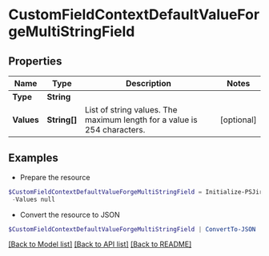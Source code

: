 # CustomFieldContextDefaultValueForgeMultiStringField
## Properties

Name | Type | Description | Notes
------------ | ------------- | ------------- | -------------
**Type** | **String** |  | 
**Values** | **String[]** | List of string values. The maximum length for a value is 254 characters. | [optional] 

## Examples

- Prepare the resource
```powershell
$CustomFieldContextDefaultValueForgeMultiStringField = Initialize-PSJiraCustomFieldContextDefaultValueForgeMultiStringField  -Type null `
 -Values null
```

- Convert the resource to JSON
```powershell
$CustomFieldContextDefaultValueForgeMultiStringField | ConvertTo-JSON
```

[[Back to Model list]](../README.md#documentation-for-models) [[Back to API list]](../README.md#documentation-for-api-endpoints) [[Back to README]](../README.md)

